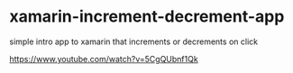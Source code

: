 # xamarin-increment-decrement-app
simple intro app to xamarin that increments or decrements on click

https://www.youtube.com/watch?v=5CgQUbnf1Qk
